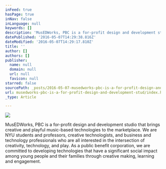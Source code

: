 ```yaml
---
inFeed: true
hasPage: true
inNav: false
inLanguage: null
keywords: []
description: 'MusEDWorks, PBC is a for-­profit design and development studio that brings creative and playful music-­based technologies to the marketplace. We are NYU students and professors, creative technologists, and business and technology professionals who are all interested in the intersection of creativity, technology, and play. As a public benefit corporation, we are committed to developing technologies that have a significant social impact among young people and their families through creative making, learning and engagement.'
datePublished: '2016-05-07T14:29:38.816Z'
dateModified: '2016-05-07T14:29:17.810Z'
title: ''
author: []
authors: []
publisher:
  name: null
  domain: null
  url: null
  favicon: null
starred: false
sourcePath: _posts/2016-05-07-musedworks-pbc-is-a-for-profit-design-and-development-stud.md
url: musedworks-pbc-is-a-for-profit-design-and-development-stud/index.html
_type: Article

---
```

![](https://the-grid-user-content.s3-us-west-2.amazonaws.com/2a6f54a4-5f1f-4075-94ff-656ab77669e0.png)

MusEDWorks, PBC is a for-­profit design and development studio that brings creative and playful music-­based technologies to the marketplace. We are NYU students and professors, creative technologists, and business and technology professionals who are all interested in the intersection of creativity, technology, and play. As a public benefit corporation, we are committed to developing technologies that have a significant social impact among young people and their families through creative making, learning and engagement.